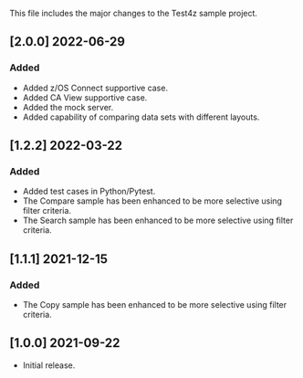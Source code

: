 This file includes the major changes to the Test4z sample project.
## [2.0.0] 2022-06-29
### Added
- Added z/OS Connect supportive case.
- Added CA View supportive case.
- Added the mock server.
- Added capability of comparing data sets with different layouts.

## [1.2.2] 2022-03-22
### Added

- Added test cases in Python/Pytest.
- The Compare sample has been enhanced to be more selective using filter criteria.
- The Search sample has been enhanced to be more selective using filter criteria.

## [1.1.1] 2021-12-15

### Added

- The Copy sample has been enhanced to be more selective using filter criteria.

## [1.0.0] 2021-09-22

- Initial release.

